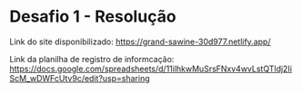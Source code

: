 # Desafio 1 - Resolução

Link do site disponibilizado: https://grand-sawine-30d977.netlify.app/

Link da planilha de registro de informcação: https://docs.google.com/spreadsheets/d/11ilhkwMuSrsFNxv4wvLstQTldj2IiScM_wDWFcUtv9c/edit?usp=sharing


